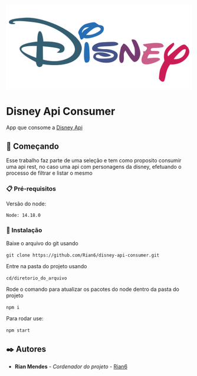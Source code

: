 ![Logo do Markdown](public/disney-logo.png)

# Disney Api Consumer

App que consome a [Disney Api](https://disneyapi.dev/)

## 🚀 Começando

Esse trabalho faz parte de uma seleção e tem como proposito consumir uma api rest, no caso uma api com personagens da disney, efetuando o processo de filtrar e listar o mesmo
### 📋 Pré-requisitos

Versão do node:

```
Node: 14.18.0
```

### 🔧 Instalação

Baixe o arquivo do git usando

```git clone https://github.com/Rian6/disney-api-consumer.git```

Entre na pasta do projeto usando 

```cd/diretorio_do_arquivo```

Rode o comando para atualizar os pacotes do node dentro da pasta do projeto

```npm i```

Para rodar use:

```npm start```

## ✒️ Autores

* **Rian Mendes** - *Cordenador do projeto* - [Rian6](https://github.com/Rian6)
